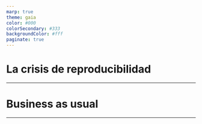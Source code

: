 ```yaml
---
marp: true
theme: gaia
color: #000
colorSecondary: #333
backgroundColor: #fff
paginate: true
---
```


<!--_paginate: false -->
<!--_class: lead -->

# La crisis de reproducibilidad

---

# Business as usual

---

